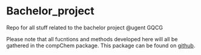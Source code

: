 # Bachelor_project
Repo for all stuff related to the bachelor project @ugent GQCG

Please note that all fucntions and methods developed here will all be gathered in the compChem package. This package can be found on [github](https://github.com/ruvdrsti/comp_chem_lib/).

